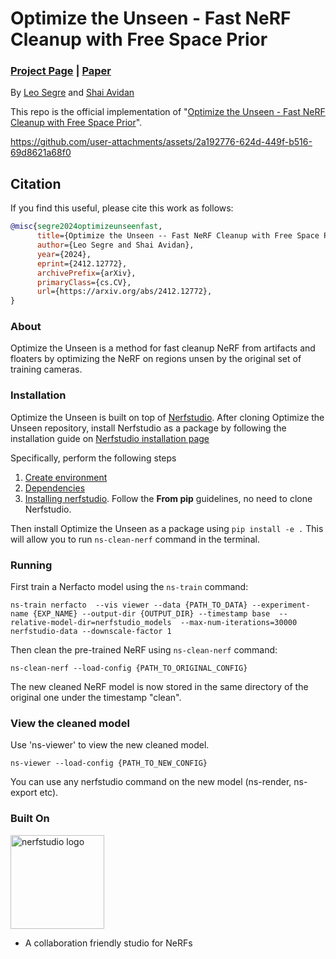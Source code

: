 # Optimize the Unseen - Fast NeRF Cleanup with Free Space Prior
### [Project Page](https://leosegre.github.io/optimize-the-unseen/) | [Paper](https://arxiv.org/abs/2412.12772)

By [Leo Segre](https://scholar.google.co.il/citations?hl=iw&user=A7FWhoIAAAAJ) and [Shai Avidan](https://scholar.google.co.il/citations?hl=iw&user=hpItE1QAAAAJ)

This repo is the official implementation of "[Optimize the Unseen - Fast NeRF Cleanup with Free Space Prior](https://arxiv.org/abs/2412.12772)".

https://github.com/user-attachments/assets/2a192776-624d-449f-b516-69d8621a68f0

## Citation
If you find this useful, please cite this work as follows:
```bibtex
@misc{segre2024optimizeunseenfast,
      title={Optimize the Unseen -- Fast NeRF Cleanup with Free Space Prior}, 
      author={Leo Segre and Shai Avidan},
      year={2024},
      eprint={2412.12772},
      archivePrefix={arXiv},
      primaryClass={cs.CV},
      url={https://arxiv.org/abs/2412.12772}, 
}
```

### About
Optimize the Unseen is a method for fast cleanup NeRF from artifacts and floaters by optimizing the NeRF on regions unsen by the original set of training cameras.

### Installation
Optimize the Unseen is built on top of [Nerfstudio](https://docs.nerf.studio/).
After cloning Optimize the Unseen repository, install Nerfstudio as a package by following the installation guide on [Nerfstudio installation page](https://docs.nerf.studio/quickstart/installation.html)

Specifically, perform the following steps
1. [Create environment](https://docs.nerf.studio/quickstart/installation.html#create-environment)
2. [Dependencies](https://docs.nerf.studio/quickstart/installation.html#dependencies)
3. [Installing nerfstudio](https://docs.nerf.studio/quickstart/installation.html#installing-nerfstudio). Follow the **From pip** guidelines, no need to clone Nerfstudio.


Then install Optimize the Unseen as a package using `pip install -e .`
This will allow you to run `ns-clean-nerf` command in the terminal.

### Running
First train a Nerfacto model using the `ns-train` command:
```
ns-train nerfacto  --vis viewer --data {PATH_TO_DATA} --experiment-name {EXP_NAME} --output-dir {OUTPUT_DIR} --timestamp base  --relative-model-dir=nerfstudio_models  --max-num-iterations=30000  nerfstudio-data --downscale-factor 1
```

Then clean the pre-trained NeRF using `ns-clean-nerf` command:
```
ns-clean-nerf --load-config {PATH_TO_ORIGINAL_CONFIG}
```

The new cleaned NeRF model is now stored in the same directory of the original one under the timestamp "clean".

### View the cleaned model
Use 'ns-viewer' to view the new cleaned model.
```
ns-viewer --load-config {PATH_TO_NEW_CONFIG}
```

You can use any nerfstudio command on the new model (ns-render, ns-export etc).


### Built On
<a href="https://github.com/nerfstudio-project/nerfstudio">
<!-- pypi-strip -->
<picture>
    <source media="(prefers-color-scheme: dark)" srcset="https://docs.nerf.studio/_images/logo.png" />
<!-- /pypi-strip -->
    <img alt="nerfstudio logo" src="https://docs.nerf.studio/_images/logo.png" width="150px" />
<!-- pypi-strip -->
</picture>
<!-- /pypi-strip -->
</a>

- A collaboration friendly studio for NeRFs

